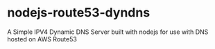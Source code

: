 # nodejs-route53-dyndns
A Simple IPV4 Dynamic DNS Server built with nodejs for use with DNS hosted on AWS Route53
